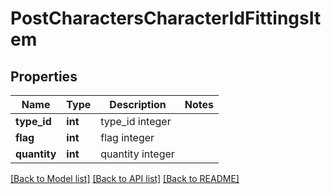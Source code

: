 # PostCharactersCharacterIdFittingsItem

## Properties
Name | Type | Description | Notes
------------ | ------------- | ------------- | -------------
**type_id** | **int** | type_id integer | 
**flag** | **int** | flag integer | 
**quantity** | **int** | quantity integer | 

[[Back to Model list]](../README.md#documentation-for-models) [[Back to API list]](../README.md#documentation-for-api-endpoints) [[Back to README]](../README.md)


